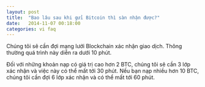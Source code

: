 ```yaml
---
layout: post
title:  "Bao lâu sau khi gửi Bitcoin thì sàn nhận được?"
date:   2014-11-07 00:18:00
categories: vi faq
---
```


Chúng tôi sẽ cần đợi mạng lưới Blockchain xác nhận giao dịch. Thông thường quá trình này diễn ra dưới 10 phút.

Đối với những khoản nạp có giá trị cao hơn 2 BTC, chúng tôi sẽ cần 3 lớp xác nhận và việc này có thể mất tới 30 phút. Nếu bạn nạp nhiều hơn 10 BTC, chúng tôi cần đợi 6 lớp xác nhận và có thể mất tới 60 phút.